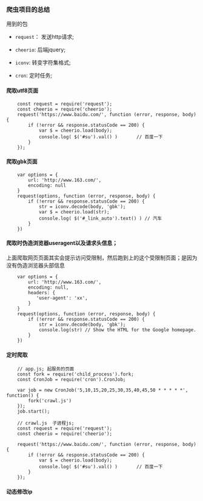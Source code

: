 ### 爬虫项目的总结

用到的包

* `request`： 发送http请求;

* `cheerio`: 后端jquery;

* `iconv`: 转变字符集格式;

* `cron`: 定时任务;

#### 爬取utf8页面

        const request = require('request');
        const cheerio = require('cheerio');
        request('https://www.baidu.com/', function (error, response, body) {
            if (!error && response.statusCode == 200) {
                var $ = cheerio.load(body);
                console.log( $('#su').val() )       // 百度一下
            }
        });

#### 爬取gbk页面

        var options = {
            url: 'http://www.163.com/',
            encoding: null
        }
        request(options, function (error, response, body) {
            if (!error && response.statusCode == 200) {
                str = iconv.decode(body, 'gbk');
                var $ = cheerio.load(str);
                console.log( $('#_link_auto').text() ) // 汽车
            }
        })

#### 爬取时伪造浏览器useragent以及请求头信息；

上面爬取网页页面其实会提示访问受限制，然后跑到上的这个受限制页面；是因为没有伪造浏览器头部信息

        var options = {
            url: 'http://www.163.com/',
            encoding: null,
            headers: {
               'user-agent': 'xx',
            }
        }
        request(options, function (error, response, body) {
            if (!error && response.statusCode == 200) {
                str = iconv.decode(body, 'gbk');
                console.log(str) // Show the HTML for the Google homepage.
            }
        })

#### 定时爬取

        // app.js; 起服务的页面
        const fork = require('child_process').fork;
        const CronJob = require('cron').CronJob;

        var job = new CronJob('5,10,15,20,25,30,35,40,45,50 * * * * *', function() {
            fork('crawl.js')
        });
        job.start();

        // crawl.js  子进程js;
        const request = require('request');
        const cheerio = require('cheerio');

        request('https://www.baidu.com/', function (error, response, body) {
            if (!error && response.statusCode == 200) {
                var $ = cheerio.load(body);
                console.log( $('#su').val() )       // 百度一下
            }
        });

#### 动态修改ip


